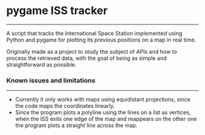 # pygame ISS tracker
---
A script that tracks the International Space Station implemented using Python and pygame for plotting its previous positions on a map in real time.

Originally made as a project to study the subject of APIs and how to process the retrieved data, with the goal of being as simple and straightforward as possible.


### Known issues and limitations
---
- Currently it only works with maps using equidistant projections, since the code maps the coordinates linearly.
- Since the program plots a polyline using the lines on a list as vertices, when the ISS exits one edge of the map and reappears on the other one the program plots a straight line across the map.
